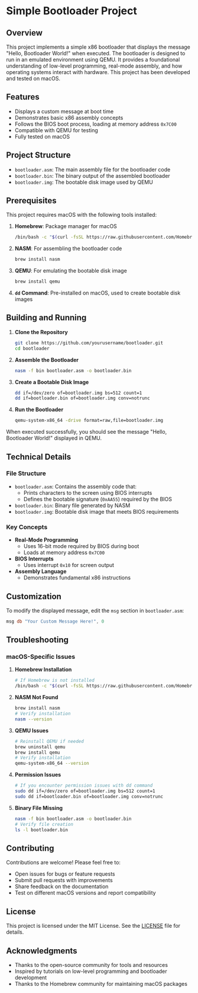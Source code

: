 # Simple Bootloader Project

## Overview

This project implements a simple x86 bootloader that displays the message "Hello, Bootloader World!" when executed. The bootloader is designed to run in an emulated environment using QEMU. It provides a foundational understanding of low-level programming, real-mode assembly, and how operating systems interact with hardware. This project has been developed and tested on macOS.

## Features

- Displays a custom message at boot time
- Demonstrates basic x86 assembly concepts
- Follows the BIOS boot process, loading at memory address `0x7C00`
- Compatible with QEMU for testing
- Fully tested on macOS

## Project Structure

- `bootloader.asm`: The main assembly file for the bootloader code
- `bootloader.bin`: The binary output of the assembled bootloader
- `bootloader.img`: The bootable disk image used by QEMU

## Prerequisites

This project requires macOS with the following tools installed:

1. **Homebrew**: Package manager for macOS
   ```bash
   /bin/bash -c "$(curl -fsSL https://raw.githubusercontent.com/Homebrew/install/HEAD/install.sh)"
   ```

2. **NASM**: For assembling the bootloader code
   ```bash
   brew install nasm
   ```

3. **QEMU**: For emulating the bootable disk image
   ```bash
   brew install qemu
   ```

4. **`dd` Command**: Pre-installed on macOS, used to create bootable disk images

## Building and Running

1. **Clone the Repository**
   ```bash
   git clone https://github.com/yourusername/bootloader.git
   cd bootloader
   ```

2. **Assemble the Bootloader**
   ```bash
   nasm -f bin bootloader.asm -o bootloader.bin
   ```

3. **Create a Bootable Disk Image**
   ```bash
   dd if=/dev/zero of=bootloader.img bs=512 count=1
   dd if=bootloader.bin of=bootloader.img conv=notrunc
   ```

4. **Run the Bootloader**
   ```bash
   qemu-system-x86_64 -drive format=raw,file=bootloader.img
   ```

When executed successfully, you should see the message "Hello, Bootloader World!" displayed in QEMU.

## Technical Details

### File Structure

- `bootloader.asm`: Contains the assembly code that:
  - Prints characters to the screen using BIOS interrupts
  - Defines the bootable signature (`0xAA55`) required by the BIOS
- `bootloader.bin`: Binary file generated by NASM
- `bootloader.img`: Bootable disk image that meets BIOS requirements

### Key Concepts

- **Real-Mode Programming**
  - Uses 16-bit mode required by BIOS during boot
  - Loads at memory address `0x7C00`
- **BIOS Interrupts**
  - Uses interrupt `0x10` for screen output
- **Assembly Language**
  - Demonstrates fundamental x86 instructions

## Customization

To modify the displayed message, edit the `msg` section in `bootloader.asm`:

```asm
msg db "Your Custom Message Here!", 0
```

## Troubleshooting

### macOS-Specific Issues

1. **Homebrew Installation**
   ```bash
   # If Homebrew is not installed
   /bin/bash -c "$(curl -fsSL https://raw.githubusercontent.com/Homebrew/install/HEAD/install.sh)"
   ```

2. **NASM Not Found**
   ```bash
   brew install nasm
   # Verify installation
   nasm --version
   ```

3. **QEMU Issues**
   ```bash
   # Reinstall QEMU if needed
   brew uninstall qemu
   brew install qemu
   # Verify installation
   qemu-system-x86_64 --version
   ```

4. **Permission Issues**
   ```bash
   # If you encounter permission issues with dd command
   sudo dd if=/dev/zero of=bootloader.img bs=512 count=1
   sudo dd if=bootloader.bin of=bootloader.img conv=notrunc
   ```

5. **Binary File Missing**
   ```bash
   nasm -f bin bootloader.asm -o bootloader.bin
   # Verify file creation
   ls -l bootloader.bin
   ```

## Contributing

Contributions are welcome! Please feel free to:

- Open issues for bugs or feature requests
- Submit pull requests with improvements
- Share feedback on the documentation
- Test on different macOS versions and report compatibility

## License

This project is licensed under the MIT License. See the [LICENSE](LICENSE) file for details.

## Acknowledgments

- Thanks to the open-source community for tools and resources
- Inspired by tutorials on low-level programming and bootloader development
- Thanks to the Homebrew community for maintaining macOS packages
